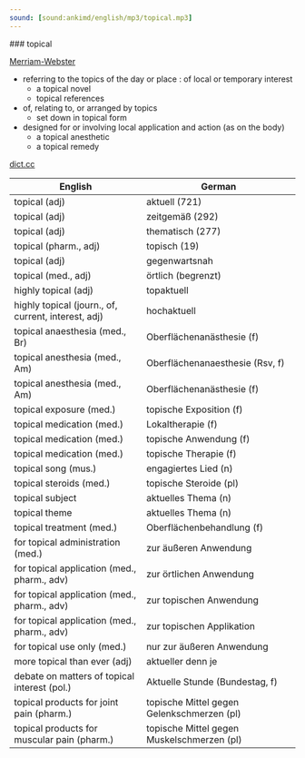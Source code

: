 ```yaml
---
sound: [sound:ankimd/english/mp3/topical.mp3]
---
```


\### topical

[Merriam-Webster](https://www.merriam-webster.com/dictionary/topical)

- referring to the topics of the day or place : of local or temporary interest
    - a topical novel
    - topical references
- of, relating to, or arranged by topics
    - set down in topical form
- designed for or involving local application and action (as on the body)
    - a topical anesthetic
    - a topical remedy

[dict.cc](https://www.dict.cc/topical)

| English        | German       |
| -------------- | ------------ |
| topical (adj) | aktuell (721) |
| topical (adj) | zeitgemäß (292) |
| topical (adj) | thematisch (277) |
| topical (pharm., adj) | topisch (19) |
| topical (adj) | gegenwartsnah |
| topical (med., adj) | örtlich (begrenzt) |
| highly topical (adj) | topaktuell |
| highly topical (journ., of, current, interest, adj) | hochaktuell |
| topical anaesthesia (med., Br) | Oberflächenanästhesie (f) |
| topical anesthesia (med., Am) | Oberflächenanaesthesie (Rsv, f) |
| topical anesthesia (med., Am) | Oberflächenanästhesie (f) |
| topical exposure (med.) | topische Exposition (f) |
| topical medication (med.) | Lokaltherapie (f) |
| topical medication (med.) | topische Anwendung (f) |
| topical medication (med.) | topische Therapie (f) |
| topical song (mus.) | engagiertes Lied (n) |
| topical steroids (med.) | topische Steroide (pl) |
| topical subject | aktuelles Thema (n) |
| topical theme | aktuelles Thema (n) |
| topical treatment (med.) | Oberflächenbehandlung (f) |
| for topical administration (med.) | zur äußeren Anwendung |
| for topical application (med., pharm., adv) | zur örtlichen Anwendung |
| for topical application (med., pharm., adv) | zur topischen Anwendung |
| for topical application (med., pharm., adv) | zur topischen Applikation |
| for topical use only (med.) | nur zur äußeren Anwendung |
| more topical than ever (adj) | aktueller denn je |
| debate on matters of topical interest (pol.) | Aktuelle Stunde (Bundestag, f) |
| topical products for joint pain (pharm.) | topische Mittel gegen Gelenkschmerzen (pl) |
| topical products for muscular pain (pharm.) | topische Mittel gegen Muskelschmerzen (pl) |
